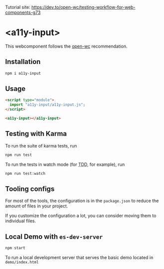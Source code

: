 Tutorial site: https://dev.to/open-wc/testing-workflow-for-web-components-g73

# \<a11y-input>

This webcomponent follows the [open-wc](https://github.com/open-wc/open-wc) recommendation.

## Installation

```bash
npm i a11y-input
```

## Usage

```html
<script type="module">
  import "a11y-input/a11y-input.js";
</script>

<a11y-input></a11y-input>
```

## Testing with Karma

To run the suite of karma tests, run

```bash
npm run test
```

To run the tests in watch mode (for <abbr title="test driven development">TDD</abbr>, for example), run

```bash
npm run test:watch
```

## Tooling configs

For most of the tools, the configuration is in the `package.json` to reduce the amount of files in your project.

If you customize the configuration a lot, you can consider moving them to individual files.

## Local Demo with `es-dev-server`

```bash
npm start
```

To run a local development server that serves the basic demo located in `demo/index.html`
